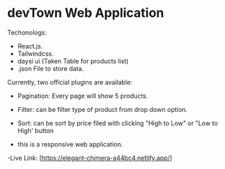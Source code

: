 # devTown Web Application

Techonologs:
- React.js.
- Tailwindcss.
- daysi ui (Taken Table for products list)
- .json File to store data.


Currently, two official plugins are available:

- Pagination: Every page will show 5 products.
- Filter: can be filter type of product from drop down option.
- Sort: can be sort by price filed with clicking "High to Low" or "Low to High' button

- this is a responsive web application.

-Live Link: [https://elegant-chimera-a44bc4.netlify.app/]
